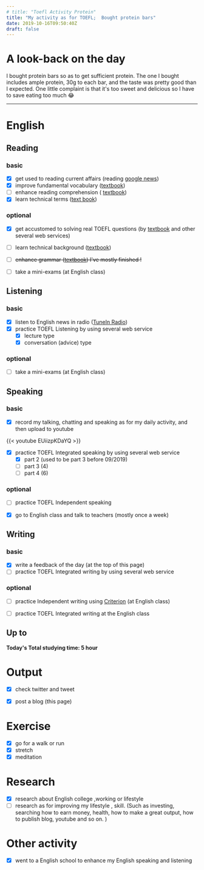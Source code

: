 ```yaml
---
# title: "Toefl Activity Protein"
title: "My activity as for TOEFL;  Bought protein bars"
date: 2019-10-16T09:50:40Z
draft: false
---
```


# A look-back on the day

I bought protein bars so as to get sufficient protein. The one I bought includes ample protein, 30g to each bar, and the taste was pretty good than I expected. One little complaint is that it's too sweet and delicious so I have to save eating too much 😂















------



# English

## Reading

### basic

- [x] get used to reading current affairs (reading [google news](https://news.google.com/))
- [x] improve fundamental vocabulary ([textbook](https://www.amazon.co.jp/dp/4010941855/))
- [ ] enhance reading  comprehension ( [textbook](https://www.amazon.co.jp/dp/4010323310/))
- [x] learn technical terms ([text book](https://www.amazon.co.jp/dp/4866390611/))

### optional

- [x] get accustomed to solving real TOEFL questions  (by [textbook](https://www.amazon.co.jp/dp/4862902014/) and other several web services)
- [ ] learn technical background ([textbook](https://www.amazon.co.jp/dp/4789015874/))
- [ ] ~~enhance grammar ([textbook](https://www.amazon.co.jp/dp/4896808371/)) I've mostly finished !~~
- [ ] take a mini-exams (at English class)





## Listening

### basic

- [x] listen to English news in radio ([TuneIn Radio](https://tunein.com))
- [x] practice TOEFL Listening by using several web service
  - [x] lecture type
  - [x] conversation (advice) type

### optional

- [ ] take a mini-exams (at English class)





## Speaking

### basic

- [x] record my talking, chatting and speaking as for my daily activity, and then upload to youtube

{{< youtube EUiizpKDaYQ >}}

- [x] practice TOEFL Integrated speaking  by using several web service
  - [x] part 2 (used to be part 3 before 09/2019)
  - [ ] part 3 (4)
  - [ ] part 4 (6)

### optional

- [ ] practice TOEFL Independent speaking
- [x] go to English class and talk to teachers (mostly once a week)





## Writing

### basic

- [x] write a feedback of the day (at the top of this page)
- [ ] practice TOEFL Integrated writing by using several web service

### optional

- [ ] practice Independent writing using [Criterion](https://criterion.ets.org/criterion/default.aspx) (at English class)
- [ ] practice TOEFL Integrated writing at the English class



## Up to

**Today's Total studying time:  5    hour**







# Output

- [x] check twitter and tweet
- [x] post a blog (this page)



# Exercise

- [x] go for a walk or run
- [x] stretch
- [x] meditation

# Research

- [x] research about English college ,working or lifestyle
- [ ] research as for improving my lifestyle , skill. (Such as investing, searching how to earn money, health, how to make a great output, how to publish blog, youtube and so on. )

# Other activity

- [x] went to a English school to enhance my English speaking and listening


